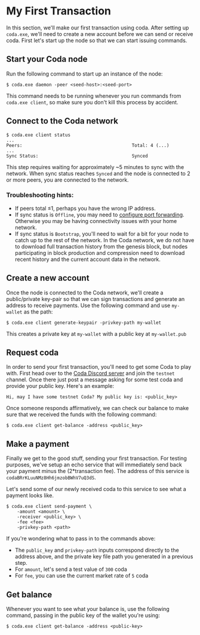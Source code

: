 # My First Transaction

In this section, we'll make our first transaction using coda. After setting up `coda.exe`, we'll need to create a new account before we can send or receive coda. First let's start up the node so that we can start issuing commands.

## Start your Coda node

Run the following command to start up an instance of the node:

    $ coda.exe daemon -peer <seed-host>:<seed-port> 

This command needs to be running whenever you run commands from `coda.exe client`, so make sure you don't kill this process by accident.

## Connect to the Coda network

    $ coda.exe client status
    ...
    Peers:                                         Total: 4 (...)
    ...
    Sync Status:                                   Synced

This step requires waiting for approximately ~5 minutes to sync with the network. When sync status reaches `Synced` and the node is connected to 2 or more peers, you are connected to the network.

### Troubleshooting hints:

- If peers total ≤1, perhaps you have the wrong IP address.
- If sync status is `Offline`, you may need to [configure port forwarding](https://www.notion.so/codaprotocol/Getting-Started-11dc2b84eb064d33b0fa5ac8cd809736#ce10be9cf23f4c3db5be42c812fadde3). Otherwise you may be having connectivity issues with your home network.
- If sync status is `Bootstrap`, you'll need to wait for a bit for your node to catch up to the rest of the network. In the Coda network, we do not have to download full transaction history from the genesis block, but nodes participating in block production and compression need to download recent history and the current account data in the network.

## Create a new account

Once the node is connected to the Coda network, we'll create a public/private key-pair so that we can sign transactions and generate an address to receive payments. Use the following command and use `my-wallet` as the path:

    $ coda.exe client generate-keypair -privkey-path my-wallet

This creates a private key at `my-wallet` with a public key at `my-wallet.pub`

## Request coda

In order to send your first transaction, you'll need to get some Coda to play with. First head over to the [Coda Discord server](https://discord.gg/ShKhA7J) and join the `testnet` channel. Once there just post a message asking for some test coda and provide your public key. Here's an example:

    Hi, may I have some testnet Coda? My public key is: <public_key>

Once someone responds affirmatively, we can check our balance to make sure that we received the funds with the following command:

    $ coda.exe client get-balance -address <public_key>

## Make a payment

Finally we get to the good stuff, sending your first transaction. For testing purposes, we've setup an echo service that will immediately send back your payment minus the (2*transaction fee). The address of this service is `codaBRrKLuuNMz8Hh6jmzobBWhV7uQ3dS`.

Let's send some of our newly received coda to this service to see what a payment looks like.

    $ coda.exe client send-payment \
        -amount <amount> \
        -receiver <public_key> \
        -fee <fee>
        -privkey-path <path>

If you're wondering what to pass in to the commands above:

- The `public_key` and `privkey-path` inputs correspond directly to the address above, and the private key file path you generated in a previous step.
- For `amount`, let's send a test value of `300` coda
- For `fee`, you can use the current market rate of `5` coda

## Get balance

Whenever you want to see what your balance is, use the following command, passing in the public key of the wallet you're using:

    $ coda.exe client get-balance -address <public-key>